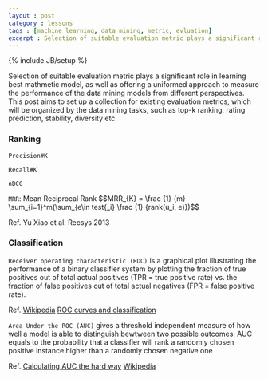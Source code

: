 ```yaml
---
layout : post
category : lessons
tags : [machine learning, data mining, metric, evluation]
excerpt : Selection of suitable evaluation metric plays a significant role in learning best mathmetic model, as well as offering a uniformed approach to measure the performance of the data mining models from different perspectives. This post aims to set up a collection for existing evaluation metrics, which will be organized by the data mining tasks, such as top-k ranking, rating prediction, stability, diversity etc.
---
```


{% include JB/setup %}

Selection of suitable evaluation metric plays a significant role in learning best mathmetic model, as well as offering a uniformed approach to measure the performance of the data mining models from different perspectives. This post aims to set up a collection for existing evaluation metrics, which will be organized by the data mining tasks, such as top-k ranking, rating prediction, stability, diversity etc.

### Ranking

`Precision#K`

`Recall#K`

`nDCG`

`MRR`: Mean Reciprocal Rank
$$MRR_{K} = \frac {1} {m} \sum_{i=1}^m(\sum_{e\in test{_i} \frac {1} {rank(u_i, e)})$$

Ref. Yu Xiao et al. Recsys 2013
### Classification

`Receiver operating characteristic (ROC)` is a graphical plot illustrating the performance of a binary classifier system by plotting the fraction of true positives out of total actual positives (TPR = true positive rate) vs. the fraction of false positives out of total actual negatives (FPR = false positive rate).

Ref. [Wikipedia](http://en.wikipedia.org/wiki/Receiver_operating_characteristic) [ROC curves and classification](http://www.r-bloggers.com/roc-curves-and-classification/)

`Area Under the ROC (AUC)` gives a threshold independent measure of how well a model is able to distinguish bewtween two possible outcomes. AUC equals to the probability that a classifier will rank a randomly chosen positive instance higher than a randomly chosen negative one

Ref. [Calculating AUC the hard way](http://www.r-bloggers.com/calculating-auc-the-hard-way/) [Wikipedia](http://en.wikipedia.org/wiki/Receiver_operating_characteristic)